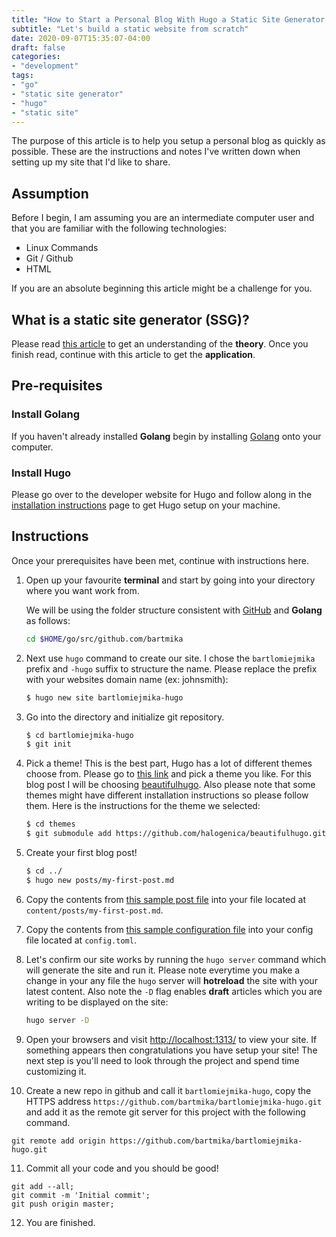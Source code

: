 ```yaml
---
title: "How to Start a Personal Blog With Hugo a Static Site Generator Written in Go (Part 1)"
subtitle: "Let's build a static website from scratch"
date: 2020-09-07T15:35:07-04:00
draft: false
categories:
- "development"
tags:
- "go"
- "static site generator"
- "hugo"
- "static site"
---
```


The purpose of this article is to help you setup a personal blog as quickly as possible. These are the instructions and notes I've written down when setting up my site that I'd like to share.

<!--more-->

## Assumption
Before I begin, I am assuming you are an intermediate computer user and that you are familiar with the following technologies:

* Linux Commands
* Git / Github
* HTML

If you are an absolute beginning this article might be a challenge for you.

## What is a static site generator (SSG)?

Please read [this article](https://www.netlify.com/blog/2020/04/14/what-is-a-static-site-generator-and-3-ways-to-find-the-best-one/) to get an understanding of the **theory**. Once you finish read, continue with this article to get the **application**.

## Pre-requisites

### Install Golang

If you haven't already installed **Golang** begin by installing [Golang](https://golang.org/doc/install) onto your computer.

### Install Hugo

Please go over to the developer website for Hugo and follow along in the [installation instructions](https://gohugo.io/getting-started/installing/) page to get Hugo setup on your machine.

## Instructions
Once your prerequisites have been met, continue with instructions here.

1. Open up your favourite **terminal** and start by going into your directory where you want work from.

   We will be using the folder structure consistent with [GitHub](https://github.com) and **Golang** as follows:

      ```bash
      cd $HOME/go/src/github.com/bartmika
      ```

2. Next use ``hugo`` command to create our site. I chose the ``bartlomiejmika`` prefix and ``-hugo`` suffix to structure the name. Please replace the prefix with your websites domain name (ex: johnsmith):

      ```bash
      $ hugo new site bartlomiejmika-hugo
      ```

3. Go into the directory and initialize git repository.
      ```bash
      $ cd bartlomiejmika-hugo
      $ git init
      ```

4. Pick a theme! This is the best part, Hugo has a lot of different themes choose from. Please go to [this link](https://themes.gohugo.io/) and pick a theme you like. For this blog post I will be choosing [beautifulhugo](https://robertheaton.com/a-blogging-style-guide-vol-2/). Also please note that some themes might have different installation instructions so please follow them. Here is the instructions for the theme we selected:

      ```bash
      $ cd themes
      $ git submodule add https://github.com/halogenica/beautifulhugo.git beautifulhugo
      ```

5. Create your first blog post!

      ```bash
      $ cd ../
      $ hugo new posts/my-first-post.md
      ```

6. Copy the contents from [this sample post file](https://raw.githubusercontent.com/halogenica/beautifulhugo/master/exampleSite/content/post/2015-01-04-first-post.md) into your file located at ``content/posts/my-first-post.md``.

7. Copy the contents from [this sample configuration file](https://raw.githubusercontent.com/halogenica/beautifulhugo/master/exampleSite/config.toml) into your config file located at ``config.toml``.

8. Let's confirm our site works by running the ``hugo server`` command which will generate the site and run it. Please note everytime you make a change in your any file the ``hugo`` server will **hotreload** the site with your latest content. Also note the ``-D`` flag enables **draft** articles which you are writing to be displayed on the site:

      ```bash
      hugo server -D
      ```

9. Open your browsers and visit [http://localhost:1313/](http://localhost:1313/) to view your site. If something appears then congratulations you have setup your site! The next step is you'll need to look through the project and spend time customizing it.

10. Create a new repo in github and call it ``bartlomiejmika-hugo``, copy the HTTPS address ``https://github.com/bartmika/bartlomiejmika-hugo.git`` and add it as the remote git server for this project with the following command.

```
git remote add origin https://github.com/bartmika/bartlomiejmika-hugo.git
```

11. Commit all your code and you should be good!

```
git add --all;
git commit -m 'Initial commit';
git push origin master;
```

12. You are finished.

